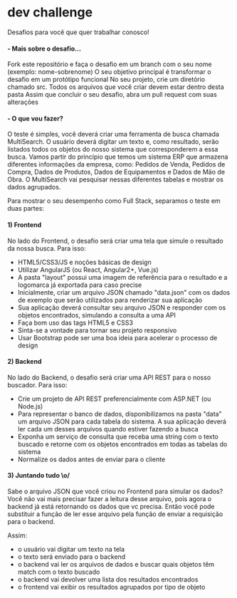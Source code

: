 # dev challenge
Desafios para você que quer trabalhar conosco!

#### - Mais sobre o desafio...

Fork este repositório e faça o desafio em um branch com o seu nome (exemplo: nome-sobrenome)
O seu objetivo principal é transformar o desafio em um protótipo funcional
No seu projeto, crie um diretório chamado src. Todos os arquivos que você criar devem estar dentro desta pasta
Assim que concluir o seu desafio, abra um pull request com suas alterações

#### - O que vou fazer?

O teste é simples, você deverá criar uma ferramenta de busca chamada MultiSearch. O usuário deverá digitar um texto e, como resultado, serão listados todos os objetos do nosso sistema que corresponderem a essa busca. 
Vamos partir do princípio que temos um sistema ERP que armazena diferentes informações da empresa, como: Pedidos de Venda, Pedidos de Compra, Dados de Produtos, Dados de Equipamentos e Dados de Mão de Obra. 
O MultiSearch vai pesquisar nessas diferentes tabelas e mostrar os dados agrupados.

Para mostrar o seu desempenho como Full Stack, separamos o teste em duas partes:

#### 1) Frontend

No lado do Frontend, o desafio será criar uma tela que simule o resultado da nossa busca.
Para isso:

- HTML5/CSS3/JS e noções básicas de design
- Utilizar AngularJS (ou React, Angular2+, Vue.js)
- A pasta "layout" possui uma imagem de referência para o resultado e a logomarca já exportada para caso precise
- Inicialmente, criar um arquivo JSON chamado "data.json" com os dados de exemplo que serão utilizados para renderizar sua aplicação
- Sua aplicação deverá consultar seu arquivo JSON e responder com os objetos encontrados, simulando a consulta a uma API
- Faça bom uso das tags HTML5 e CSS3
- Sinta-se a vontade para tornar seu projeto responsivo
- Usar Bootstrap pode ser uma boa ideia para acelerar o processo de design

#### 2) Backend

No lado do Backend, o desafio será criar uma API REST para o nosso buscador.
Para isso:

- Crie um projeto de API REST preferencialmente com ASP.NET (ou Node.js)
- Para representar o banco de dados, disponibilizamos na pasta "data" um arquivo JSON para cada tabela do sistema. A sua aplicação deverá ler cada um desses arquivos quando estiver fazendo a busca
- Exponha um serviço de consulta que receba uma string com o texto buscado e retorne com os objetos encontrados em todas as tabelas do sistema
- Normalize os dados antes de enviar para o cliente

#### 3) Juntando tudo  \o/

Sabe o arquivo JSON que você criou no Frontend para simular os dados? Você não vai mais precisar fazer a leitura desse arquivo, pois agora o backend já está retornando os dados que vc precisa. Então você pode substituir a função de ler esse arquivo pela função de enviar a requisição para o backend. 

Assim:
- o usuário vai digitar um texto na tela
- o texto será enviado para o backend
- o backend vai ler os arquivos de dados e buscar quais objetos têm match com o texto buscado
- o backend vai devolver uma lista dos resultados encontrados
- o frontend vai exibir os resultados agrupados por tipo de objeto  
